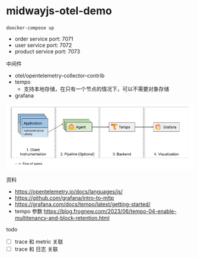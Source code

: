 # midwayjs-otel-demo

`doocker-compose up`

- order service port: 7071
- user service port: 7072
- product service port: 7073

中间件
- otel/opentelemetry-collector-contrib
- tempo
  - 支持本地存储，在只有一个节点的情况下，可以不需要对象存储
- grafana


![](./images/img.png)

资料
- https://opentelemetry.io/docs/languages/js/
- https://github.com/grafana/intro-to-mltp
- https://grafana.com/docs/tempo/latest/getting-started/
- tempo 参数 https://blog.frognew.com/2023/06/tempo-04-enable-multitenancy-and-block-retention.html

todo
- [ ] trace 和 metric 关联
- [ ] trace 和 日志 关联
